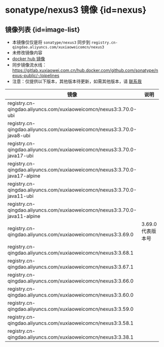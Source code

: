 # sonatype/nexus3 镜像 {id=nexus}

## 镜像列表 {id=image-list}

- 本镜像仅仅是将 `sonatype/nexus3` 同步到 `registry.cn-qingdao.aliyuncs.com/xuxiaoweicomcn/nexus3`
- 未修改镜像内容
- [docker hub 镜像](https://hub.docker.com/r/sonatype/nexus3)
- 同步镜像流水线：https://gitlab.xuxiaowei.com.cn/hub.docker.com/github.com/sonatype/nexus-public/-/pipelines
- 注意：仅提供以下版本，其他版本待更新，如需其他版本，请 [联系我](../../../guide/website.md)

| 镜像                                                                          | 说明           |
|-----------------------------------------------------------------------------|--------------|
| registry.cn-qingdao.aliyuncs.com/xuxiaoweicomcn/nexus3:3.70.0-ubi           |              |
| registry.cn-qingdao.aliyuncs.com/xuxiaoweicomcn/nexus3:3.70.0-java8-ubi     |              |
| registry.cn-qingdao.aliyuncs.com/xuxiaoweicomcn/nexus3:3.70.0-java17-ubi    |              |
| registry.cn-qingdao.aliyuncs.com/xuxiaoweicomcn/nexus3:3.70.0-java17-alpine |              |
| registry.cn-qingdao.aliyuncs.com/xuxiaoweicomcn/nexus3:3.70.0-java11-ubi    |              |
| registry.cn-qingdao.aliyuncs.com/xuxiaoweicomcn/nexus3:3.70.0-java11-alpine |              |
| registry.cn-qingdao.aliyuncs.com/xuxiaoweicomcn/nexus3:3.69.0               | 3.69.0 代表版本号 |
| registry.cn-qingdao.aliyuncs.com/xuxiaoweicomcn/nexus3:3.68.1               |              |
| registry.cn-qingdao.aliyuncs.com/xuxiaoweicomcn/nexus3:3.67.1               |              |
| registry.cn-qingdao.aliyuncs.com/xuxiaoweicomcn/nexus3:3.66.0               |              |
| registry.cn-qingdao.aliyuncs.com/xuxiaoweicomcn/nexus3:3.60.0               |              |
| registry.cn-qingdao.aliyuncs.com/xuxiaoweicomcn/nexus3:3.59.0               |              |
| registry.cn-qingdao.aliyuncs.com/xuxiaoweicomcn/nexus3:3.58.1               |              |
| registry.cn-qingdao.aliyuncs.com/xuxiaoweicomcn/nexus3:3.38.1               |              |

<style>

._image_registry_cn-qingdao_aliyuncs_com_xuxiaoweicomcn_nexus3 table tr th:nth-child(1), 
._image_registry_cn-qingdao_aliyuncs_com_xuxiaoweicomcn_nexus3 table tr td:nth-child(1) {
    min-width: 550px;
}

._image_registry_cn-qingdao_aliyuncs_com_xuxiaoweicomcn_nexus3 table tr th:nth-child(2), 
._image_registry_cn-qingdao_aliyuncs_com_xuxiaoweicomcn_nexus3 table tr td:nth-child(2) {
    min-width: 135px;
}

</style>